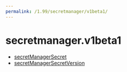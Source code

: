 ```yaml
---
permalink: /1.99/secretmanager/v1beta1/
---
```


# secretmanager.v1beta1



* [secretManagerSecret](secretManagerSecret.md)
* [secretManagerSecretVersion](secretManagerSecretVersion.md)